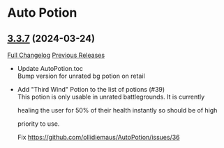 # Auto Potion

## [3.3.7](https://github.com/ollidiemaus/AutoPotion/tree/3.3.7) (2024-03-24)
[Full Changelog](https://github.com/ollidiemaus/AutoPotion/compare/3.3.6...3.3.7) [Previous Releases](https://github.com/ollidiemaus/AutoPotion/releases)

- Update AutoPotion.toc  
    Bump version for unrated bg potion on retail  
- Add "Third Wind" Potion to the list of potions (#39)  
    This potion is only usable in unrated battlegrounds. It is currently  
    healing the user for 50% of their health instantly so should be of high  
    priority to use.  
    Fix https://github.com/ollidiemaus/AutoPotion/issues/36  